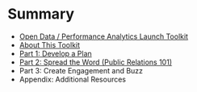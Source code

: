 # Summary

* [Open Data / Performance Analytics Launch Toolkit](README.md)
* [About This Toolkit](Open-Data-Performance-Analytics-Launch-Toolkit/about.md)
* [Part 1: Develop a Plan](part_1_develop_a_plan/part1.md)
* [Part 2: Spread the Word (Public Relations 101)](part_2_spread_the_word_public_relations_101/part2.md)
* Part 3: Create Engagement and Buzz
* Appendix: Additional Resources

